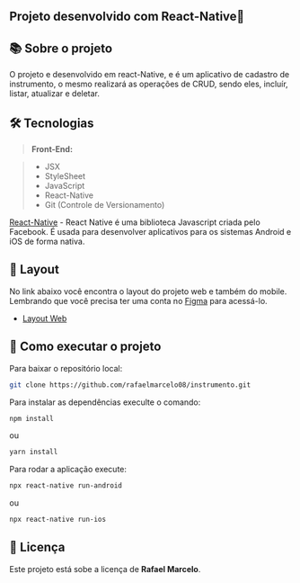 ## Projeto desenvolvido com React-Native🚀

## 📚 Sobre o projeto

O projeto e desenvolvido em react-Native, e é um aplicativo de cadastro de instrumento, o mesmo realizará as operações de CRUD, sendo eles, incluír, listar, atualizar e deletar.

## 🛠 Tecnologias

> **Front-End:**

> - JSX 
> - StyleSheet
> - JavaScript
> - React-Native
> - Git (Controle de Versionamento)

[React-Native](https://reactnative.dev/) - React Native é uma biblioteca Javascript criada pelo Facebook. É usada para desenvolver aplicativos para os sistemas Android e iOS de forma nativa.

## 🔖 Layout

No link abaixo você encontra o layout do projeto web e também do mobile. Lembrando que você precisa ter uma conta no [Figma](http://figma.com/) para acessá-lo.

- [Layout Web]()

## 🚀 Como executar o projeto

Para baixar o repositório local: 

```bash
git clone https://github.com/rafaelmarcelo08/instrumento.git
```
Para instalar as dependências execulte o comando:

```bash
npm install
```
ou 
```bash
yarn install
```

Para rodar a aplicação execute:
```bash
npx react-native run-android
```
ou 
```bash
npx react-native run-ios
```

## 📝 Licença

Este projeto está sobe a licença de <strong>Rafael Marcelo</strong>.
